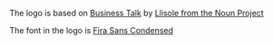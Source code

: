The logo is based on [Business Talk](https://thenounproject.com/term/business-talk/1092549) by [Llisole from the Noun Project](https://thenounproject.com/llisole/)

The font in the logo is [Fira Sans Condensed](https://fonts.google.com/specimen/Fira+Sans+Condensed)
